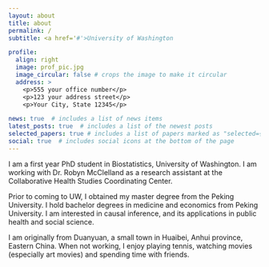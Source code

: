 ```yaml
---
layout: about
title: about
permalink: /
subtitle: <a href='#'>University of Washington

profile:
  align: right
  image: prof_pic.jpg
  image_circular: false # crops the image to make it circular
  address: >
    <p>555 your office number</p>
    <p>123 your address street</p>
    <p>Your City, State 12345</p>

news: true  # includes a list of news items
latest_posts: true  # includes a list of the newest posts
selected_papers: true # includes a list of papers marked as "selected={true}"
social: true  # includes social icons at the bottom of the page
---
```


I am a first year PhD student in Biostatistics, University of Washington. I am working with Dr. Robyn McClelland as a research assistant at the Collaborative Health Studies Coordinating Center.

Prior to coming to UW,  I obtained my master degree from the Peking University. I hold bachelor degrees in medicine and economics from Peking University. I am interested in causal inference, and its applications in public health and social science.

I am originally from Duanyuan, a small town in Huaibei, Anhui province, Eastern China. When not working, I enjoy playing tennis, watching movies (especially art movies) and spending time with friends.
